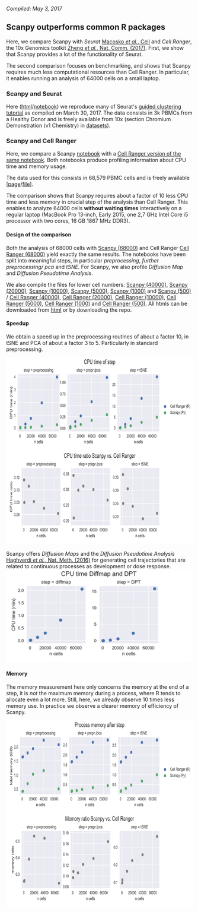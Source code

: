 *Compiled: May 3, 2017*

## Scanpy outperforms common R packages

Here, we compare Scanpy with *Seurat* [Macosko *et al.*, Cell](http://dx.doi.org/10.1016/j.cell.2015.05.002) and *Cell Ranger*, the 10x Genomics toolkit [Zheng *et al.*, Nat. Comm. (2017)](https://dx.doi.org/10.1038/ncomms14049). First, we show that Scanpy provides a lot of the functionality of Seurat.

The second comparison focuses on benchmarking, and shows that Scanpy requires much less computational resources than Cell Ranger. In particular, it enables running an analysis of 64000 cells on a small laptop.

### Scanpy and Seurat

Here ([html](http://falexwolf.de/scanpy_usage/170503_zheng17/seurat_pbmc3k.html)/[notebook](seurat_pbmc3k.ipynb)) we reproduce many of Seurat's [guided clustering tutorial](http://satijalab.org/seurat/pbmc-tutorial.html) as compiled on March 30, 2017. The data consists in 3k PBMCs from a Healthy Donor and is freely available from 10x (section Chromium Demonstration (v1 Chemistry) in [datasets](https://support.10xgenomics.com/single-cell/datasets)).

### Scanpy and Cell Ranger

Here, we compare a Scanpy [notebook](zheng17_pbmc64k_cellranger.ipynb) with a [Cell Ranger version of the same notebook](zheng17_pbmc64k_cellranger_R.ipynb). Both notebooks produce profiling information about CPU time and memory usage.

The data used for this consists in 68,579 PBMC cells and is freely available [[page](https://support.10xgenomics.com/single-cell/datasets/fresh_68k_pbmc_donor_a)/[file](https://s3-us-west-2.amazonaws.com/10x.files/samples/cell/fresh_68k_pbmc_donor_a/fresh_68k_pbmc_donor_a_filtered_gene_bc_matrices.tar.gz)].

The comparison shows that Scanpy requires about a factor of 10 less CPU time and less memory in crucial step of the analysis than Cell Ranger. This enables to analyze 64000 cells **without waiting times** interactively on a regular laptop (MacBook Pro 13-inch, Early 2015, one 2,7 GHz Intel Core i5 processor with two cores, 16 GB 1867 MHz DDR3). 

#### Design of the comparison

Both the analysis of 68000 cells with [Scanpy (68000)](http://falexwolf.de/scanpy_usage/170503_zheng17/zheng17_pbmc64k_cellranger_Py_68000cells.html) and Cell Ranger [Cell Ranger (68000)](http://falexwolf.de/scanpy_usage/170503_zheng17/zheng17_pbmc64k_cellranger_R_68000cells.html) yield exactly the same results. The notebooks have been split into meaningful steps, in particular *preprocessing*, *further preprocessing/ pca* and *tSNE*. For Scanpy, we also profile *Diffusion Map* and *Diffusion Pseudotime Analysis*.

We also compile the files for lower cell numbers: [Scanpy (40000)](http://falexwolf.de/scanpy_usage/170503_zheng17/zheng17_pbmc64k_cellranger_Py_40000cells.html), [Scanpy (20000)](http://falexwolf.de/scanpy_usage/170503_zheng17/zheng17_pbmc64k_cellranger_Py_20000cells.html), [Scanpy (10000)](http://falexwolf.de/scanpy_usage/170503_zheng17/zheng17_pbmc64k_cellranger_Py_10000cells.html), [Scanpy (5000)](http://falexwolf.de/scanpy_usage/170503_zheng17/zheng17_pbmc64k_cellranger_Py_5000cells.html), [Scanpy (1000)](http://falexwolf.de/scanpy_usage/170503_zheng17/zheng17_pbmc64k_cellranger_Py_1000cells.html) and [Scanpy (500)](http://falexwolf.de/scanpy_usage/170503_zheng17/zheng17_pbmc64k_cellranger_Py_500cells.html) / [Cell Ranger (40000)](http://falexwolf.de/scanpy_usage/170503_zheng17/zheng17_pbmc64k_cellranger_R_40000cells.html), [Cell Ranger (20000)](http://falexwolf.de/scanpy_usage/170503_zheng17/zheng17_pbmc64k_cellranger_R_20000cells.html), [Cell Ranger (10000)](http://falexwolf.de/scanpy_usage/170503_zheng17/zheng17_pbmc64k_cellranger_R_10000cells.html), [Cell Ranger (5000)](http://falexwolf.de/scanpy_usage/170503_zheng17/zheng17_pbmc64k_cellranger_R_5000cells.html), [Cell Ranger (1000)](http://falexwolf.de/scanpy_usage/170503_zheng17/zheng17_pbmc64k_cellranger_R_1000cells.html) and [Cell Ranger (500)](http://falexwolf.de/scanpy_usage/170503_zheng17/zheng17_pbmc64k_cellranger_R_500cells.html). All htmls can be downloaded from [html](html) or by downloading the repo.

#### Speedup

We obtain a speed up in the preprocessing routines of about a factor 10, in tSNE and PCA of about a factor 3 to 5. Particularly in standard preprocessing.

<img src="figs/cpu_time.png" height="250">
<img src="figs/cpu_time_ratio.png" height="250">

Scanpy offers *Diffusion Maps* and the *Diffusion Pseudotime Analysis* [Haghverdi *et al.*, Nat. Meth. (2016)](http://10.1038/nmeth.3971) for generating cell trajectories that are related to continuous processes as development or dose response. 
<img src="figs/cpu_time_dpt.png" height="250">


#### Memory

The memory measurement here only concerns the memory at the end of a step, it is *not* the maximum memory during a process, where R tends to allocate even a lot more. Still, here, we already observe 10 times less memory use. In practice we observe a clearer memory of efficiency of Scanpy.

<img src="figs/memory.png" height="250">
<img src="figs/memory_ratio.png" height="250">








